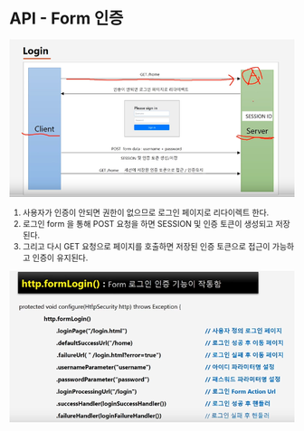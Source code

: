 # API - Form 인증

![img_1.png](img_1.png)

1. 사용자가 인증이 안되면 권한이 없으므로 로그인 페이지로 리다이렉트  한다.
2. 로그인 form 을 통해 POST 요청을 하면 SESSION 및 인증 토큰이 생성되고 저장된다.
3. 그리고 다시 GET 요청으로 페이지를 호출하면 저장된 인증 토큰으로 접근이 가능하고 인증이 유지된다.

![img_2.png](img_2.png)